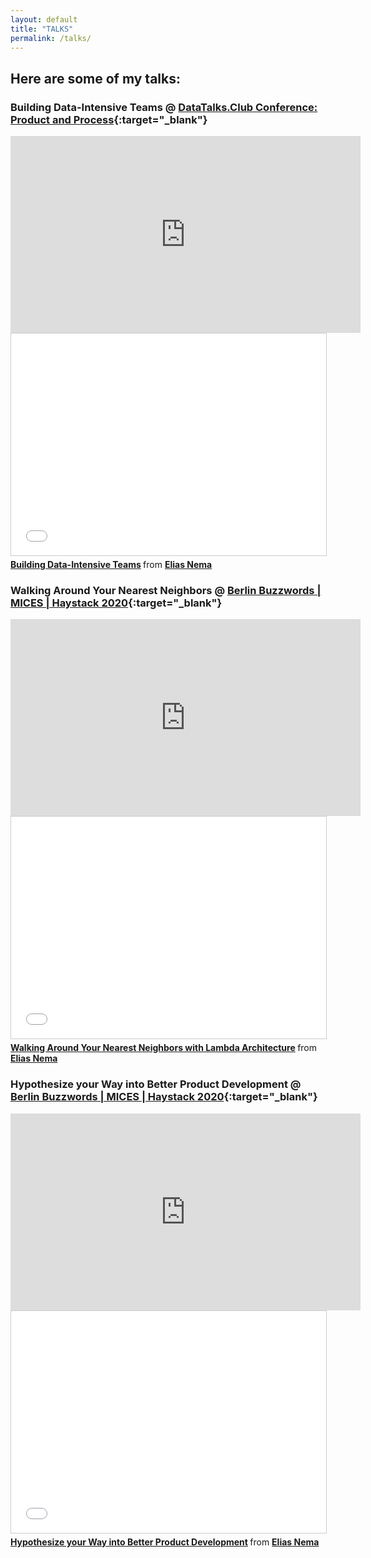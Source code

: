 ```yaml
---
layout: default
title: "TALKS"
permalink: /talks/
---
```


## Here are some of my talks:

### Building Data-Intensive Teams @ [DataTalks.Club Conference: Product and Process](https://datatalks.club/events.html){:target="_blank"}

<iframe width="560" height="315" src="https://www.youtube-nocookie.com/embed/5rBE6MO4lac" frameborder="0" allow="accelerometer; autoplay; clipboard-write; encrypted-media; gyroscope; picture-in-picture" allowfullscreen></iframe>

<iframe src="//www.slideshare.net/slideshow/embed_code/key/AVyoeA0L35" width="560" height="355" frameborder="0" marginwidth="0" marginheight="0" scrolling="no" style="border:1px solid #CCC; border-width:1px; margin-bottom:5px; max-width: 100%;" allowfullscreen> </iframe> <div style="margin-bottom:5px"> <strong> <a href="//www.slideshare.net/EliasNema/building-dataintensive-teams" title="Building Data-Intensive Teams" target="_blank">Building Data-Intensive Teams</a> </strong> from <strong><a href="https://www.slideshare.net/EliasNema" target="_blank">Elias Nema</a></strong> </div>

### Walking Around Your Nearest Neighbors @ [Berlin Buzzwords | MICES | Haystack 2020](https://2020.berlinbuzzwords.de){:target="_blank"}

<iframe width="560" height="315" src="https://www.youtube-nocookie.com/embed/fmi-nQRV-oA" frameborder="0" allow="accelerometer; autoplay; clipboard-write; encrypted-media; gyroscope; picture-in-picture" allowfullscreen></iframe>

<iframe src="//www.slideshare.net/slideshow/embed_code/key/uT9tvK2q1hBSOx" width="560" height="355" frameborder="0" marginwidth="0" marginheight="0" scrolling="no" style="border:1px solid #CCC; border-width:1px; margin-bottom:5px; max-width: 100%;" allowfullscreen> </iframe> <div style="margin-bottom:5px"> <strong> <a href="//www.slideshare.net/EliasNema/walking-around-your-nearest-neighbors-with-lambda-architecture" title="Walking Around Your Nearest Neighbors with Lambda Architecture" target="_blank">Walking Around Your Nearest Neighbors with Lambda Architecture</a> </strong> from <strong><a href="https://www.slideshare.net/EliasNema" target="_blank">Elias Nema</a></strong> </div>

### Hypothesize your Way into Better Product Development @ [Berlin Buzzwords | MICES | Haystack 2020](https://2020.berlinbuzzwords.de){:target="_blank"}

<iframe width="560" height="315" src="https://www.youtube-nocookie.com/embed/2Vw4Di9AWJ4" frameborder="0" allow="accelerometer; autoplay; clipboard-write; encrypted-media; gyroscope; picture-in-picture" allowfullscreen></iframe>

<iframe src="//www.slideshare.net/slideshow/embed_code/key/hYMDQbpiG2Ezd" width="560" height="355" frameborder="0" marginwidth="0" marginheight="0" scrolling="no" style="border:1px solid #CCC; border-width:1px; margin-bottom:5px; max-width: 100%;" allowfullscreen> </iframe> <div style="margin-bottom:5px"> <strong> <a href="//www.slideshare.net/EliasNema/hypothesize-your-way-into-better-product-development" title="Hypothesize your Way into Better Product Development" target="_blank">Hypothesize your Way into Better Product Development</a> </strong> from <strong><a href="https://www.slideshare.net/EliasNema" target="_blank">Elias Nema</a></strong> </div>
